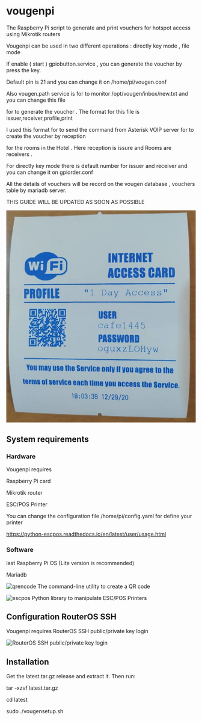 # vougenpi
The Raspberry Pi script to generate and print vouchers for hotspot access using Mikrotik routers 

Vougenpi can be used in two different operations : directly key mode , file mode

If enable ( start ) gpiobutton.service , you can generate the voucher by press the key.

Default pin is 21 and you can change it on /home/pi/vougen.conf

Also vougen.path service is for to monitor /opt/vougen/inbox/new.txt and you can change this file

for to generate the voucher . The format for this file is           issuer,receiver,profile,print

I used this format for to send the command from Asterisk VOIP server for to create the voucher by reception

for the rooms in the Hotel . Here reception is issure and Rooms are receivers .

For directly key mode there is default number for issuer and receiver and you can change it on gpiorder.conf

All the details of vouchers will be record on the vougen database , vouchers table by mariadb server.

THIS GUIDE WILL BE UPDATED AS SOON AS POSSIBLE

![samplevoucher](samplevoucher.png)
## System requirements
### Hardware
Vougenpi requires

Raspberry Pi card

Mikrotik router

ESC/POS Printer

You can change the configuration file /home/pi/config.yaml for define your printer

https://python-escpos.readthedocs.io/en/latest/user/usage.html

### Software

last Raspberry Pi OS (Lite version is recommended)

Mariadb

![qrencode](https://fukuchi.org/works/qrencode/) The command-line utility to create a QR code

![escpos](https://github.com/python-escpos/python-escpos) Python library to manipulate ESC/POS Printers

## Configuration RouterOS SSH
Vougenpi requires RouterOS SSH public/private key login 

![RouterOS SSH public/private key login](https://wiki.mikrotik.com/wiki/Use_SSH_to_execute_commands_(public/private_key_login))

## Installation 
Get the latest.tar.gz release and extract it. Then run:

tar -xzvf latest.tar.gz

cd latest

sudo ./vougensetup.sh

